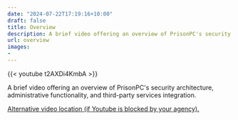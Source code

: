 ```yaml
---
date: "2024-07-22T17:19:16+10:00"
draft: false
title: Overview
description: A brief video offering an overview of PrisonPC's security architecture, administrative functionality, and third-party services integration.
url: overview
images:
-
---
```


{{< youtube t2AXDi4KmbA >}}

A brief video offering an overview of PrisonPC's security architecture, administrative functionality, and third-party services integration.

[Alternative video location (if Youtube is blocked by your agency).](https://www.prisonpc.com/direct-overview)
